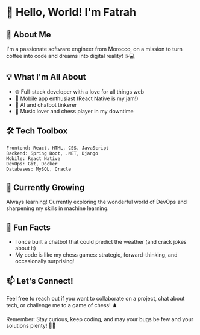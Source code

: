 # 👋 Hello, World! I'm Fatrah

## 🚀 About Me
I'm a passionate software engineer from Morocco, on a mission to turn coffee into code and dreams into digital reality! ☕💻

## 💡 What I'm All About
- 🌐 Full-stack developer with a love for all things web
- 📱 Mobile app enthusiast (React Native is my jam!)
- 🤖 AI and chatbot tinkerer
- 🎵 Music lover and chess player in my downtime

## 🛠 Tech Toolbox
```
Frontend: React, HTML, CSS, JavaScript
Backend: Spring Boot, .NET, Django
Mobile: React Native
DevOps: Git, Docker
Databases: MySQL, Oracle
```

## 🌱 Currently Growing
Always learning! Currently exploring the wonderful world of DevOps and sharpening my skills in machine learning.

## 🎯 Fun Facts
- I once built a chatbot that could predict the weather (and crack jokes about it)
- My code is like my chess games: strategic, forward-thinking, and occasionally surprising!

## 📫 Let's Connect!
Feel free to reach out if you want to collaborate on a project, chat about tech, or challenge me to a game of chess! ♟️

Remember: Stay curious, keep coding, and may your bugs be few and your solutions plenty! 🐞✨
